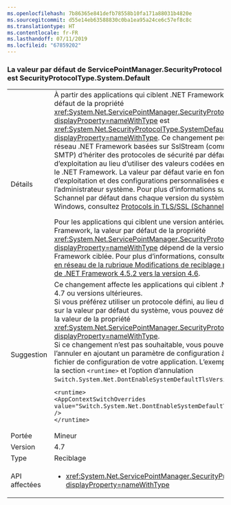```yaml
---
ms.openlocfilehash: 7b86365e841defb78558b10fa171a88031b4820e
ms.sourcegitcommit: d55e14eb63588830c0ba1ea95a24ce6c57ef8c8c
ms.translationtype: HT
ms.contentlocale: fr-FR
ms.lasthandoff: 07/11/2019
ms.locfileid: "67859202"
---
```

### <a name="default-value-of-servicepointmanagersecurityprotocol-is-securityprotocoltypesystemdefault"></a>La valeur par défaut de ServicePointManager.SecurityProtocol est SecurityProtocolType.System.Default

|   |   |
|---|---|
|Détails|À partir des applications qui ciblent .NET Framework 4.7, la valeur par défaut de la propriété <xref:System.Net.ServicePointManager.SecurityProtocol?displayProperty=nameWithType> est <xref:System.Net.SecurityProtocolType.SystemDefault?displayProperty=nameWithType>. Ce changement permet aux API de réseau .NET Framework basées sur SslStream (comme FTP, HTTPS et SMTP) d’hériter des protocoles de sécurité par défaut du système d’exploitation au lieu d’utiliser des valeurs codées en dur définies par le .NET Framework. La valeur par défaut varie en fonction du système d’exploitation et des configurations personnalisées effectuées par l’administrateur système. Pour plus d’informations sur le protocole Schannel par défaut dans chaque version du système d’exploitation Windows, consultez [Protocols in TLS/SSL (Schannel SSP)](https://docs.microsoft.com/windows/desktop/SecAuthN/protocols-in-tls-ssl--schannel-ssp-).</p>Pour les applications qui ciblent une version antérieure de .NET Framework, la valeur par défaut de la propriété <xref:System.Net.ServicePointManager.SecurityProtocol?displayProperty=nameWithType> dépend de la version de .NET Framework ciblée. Pour plus d’informations, consultez la [section Mise en réseau de la rubrique Modifications de reciblage pour la migration de .NET Framework 4.5.2 vers la version 4.6](~/docs/framework/migration-guide/retargeting/4.5.2-4.6.md#networking).|
|Suggestion|Ce changement affecte les applications qui ciblent .NET Framework 4.7 ou versions ultérieures. </br>Si vous préférez utiliser un protocole défini, au lieu de vous appuyer sur la valeur par défaut du système, vous pouvez définir explicitement la valeur de la propriété <xref:System.Net.ServicePointManager.SecurityProtocol?displayProperty=nameWithType>.</br>Si ce changement n’est pas souhaitable, vous pouvez choisir de l’annuler en ajoutant un paramètre de configuration à la section [<runtime>](~/docs/framework/configure-apps/file-schema/runtime/runtime-element.md) du fichier de configuration de votre application. L’exemple suivant montre la section <code>&lt;runtime&gt;</code> et l’option d’annulation <code>Switch.System.Net.DontEnableSystemDefaultTlsVersions</code> :<pre><code class="lang-xml">&lt;runtime&gt;&#13;&#10;&lt;AppContextSwitchOverrides value=&quot;Switch.System.Net.DontEnableSystemDefaultTlsVersions=true&quot; /&gt;&#13;&#10;&lt;/runtime&gt;&#13;&#10;</code></pre>|
|Portée|Mineur|
|Version|4.7|
|Type|Reciblage|
|API affectées|<ul><li><xref:System.Net.ServicePointManager.SecurityProtocol?displayProperty=nameWithType></li></ul>|

